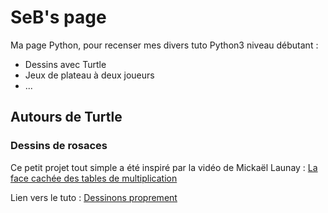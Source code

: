 # SeB's page

Ma page Python, pour recenser mes divers tuto Python3 niveau débutant : 

- Dessins avec Turtle
- Jeux de plateau à deux joueurs
- ...

## Autours de Turtle

### Dessins de rosaces

Ce petit projet tout simple a été inspiré par la vidéo de Mickaël Launay : [La face cachée des tables de multiplication][1]

Lien vers le tuto : [Dessinons proprement][2]

[1]:https://youtu.be/-X49VQgi86E
[2]:simple-rosace/
